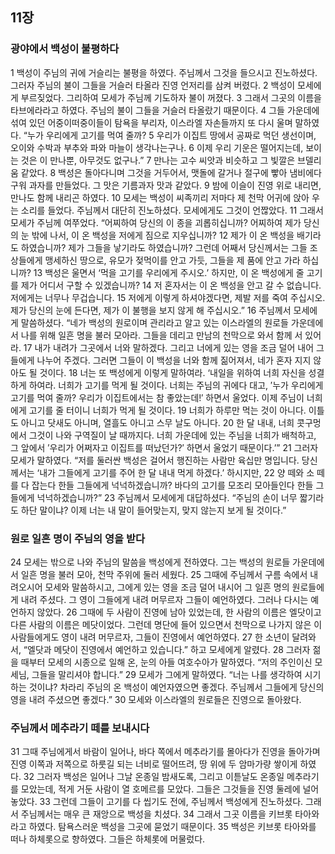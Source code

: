 ## 11장
### 광야에서 백성이 불평하다
1 백성이 주님의 귀에 거슬리는 불평을 하였다. 주님께서 그것을 들으시고 진노하셨다. 그러자 주님의 불이 그들을 거슬러 타올라 진영 언저리를 삼켜 버렸다.
2 백성이 모세에게 부르짖었다. 그리하여 모세가 주님께 기도하자 불이 꺼졌다.
3 그래서 그곳의 이름을 타브에라라고 하였다. 주님의 불이 그들을 거슬러 타올랐기 때문이다.
4 그들 가운데에 섞여 있던 어중이떠중이들이 탐욕을 부리자, 이스라엘 자손들까지 또 다시 울며 말하였다. “누가 우리에게 고기를 먹여 줄까?
5 우리가 이집트 땅에서 공짜로 먹던 생선이며, 오이와 수박과 부추와 파와 마늘이 생각나는구나.
6 이제 우리 기운은 떨어지는데, 보이는 것은 이 만나뿐, 아무것도 없구나.”
7 만나는 고수 씨앗과 비슷하고 그 빛깔은 브델리움 같았다.
8 백성은 돌아다니며 그것을 거두어서, 맷돌에 갈거나 절구에 빻아 냄비에다 구워 과자를 만들었다. 그 맛은 기름과자 맛과 같았다.
9 밤에 이슬이 진영 위로 내리면, 만나도 함께 내리곤 하였다.
10 모세는 백성이 씨족끼리 저마다 제 천막 어귀에 앉아 우는 소리를 들었다. 주님께서 대단히 진노하셨다. 모세에게도 그것이 언짢았다.
11 그래서 모세가 주님께 여쭈었다. “어찌하여 당신의 이 종을 괴롭히십니까? 어찌하여 제가 당신의 눈 밖에 나서, 이 온 백성을 저에게 짐으로 지우십니까?
12 제가 이 온 백성을 배기라도 하였습니까? 제가 그들을 낳기라도 하였습니까? 그런데 어째서 당신께서는 그들 조상들에게 맹세하신 땅으로, 유모가 젖먹이를 안고 가듯, 그들을 제 품에 안고 가라 하십니까?
13 백성은 울면서 ‘먹을 고기를 우리에게 주시오.’ 하지만, 이 온 백성에게 줄 고기를 제가 어디서 구할 수 있겠습니까?
14 저 혼자서는 이 온 백성을 안고 갈 수 없습니다. 저에게는 너무나 무겁습니다.
15 저에게 이렇게 하셔야겠다면, 제발 저를 죽여 주십시오. 제가 당신의 눈에 든다면, 제가 이 불행을 보지 않게 해 주십시오.”
16 주님께서 모세에게 말씀하셨다. “네가 백성의 원로이며 관리라고 알고 있는 이스라엘의 원로들 가운데에서 나를 위해 일흔 명을 불러 모아라. 그들을 데리고 만남의 천막으로 와서 함께 서 있어라.
17 내가 내려가 그곳에서 너와 말하겠다. 그리고 너에게 있는 영을 조금 덜어 내어 그들에게 나누어 주겠다. 그러면 그들이 이 백성을 너와 함께 짊어져서, 네가 혼자 지지 않아도 될 것이다.
18 너는 또 백성에게 이렇게 말하여라. ‘내일을 위하여 너희 자신을 성결하게 하여라. 너희가 고기를 먹게 될 것이다. 너희는 주님의 귀에다 대고, ′누가 우리에게 고기를 먹여 줄까? 우리가 이집트에서는 참 좋았는데!′ 하면서 울었다. 이제 주님이 너희에게 고기를 줄 터이니 너희가 먹게 될 것이다.
19 너희가 하루만 먹는 것이 아니다. 이틀도 아니고 닷새도 아니며, 열흘도 아니고 스무 날도 아니다.
20 한 달 내내, 너희 콧구멍에서 그것이 나와 구역질이 날 때까지다. 너희 가운데에 있는 주님을 너희가 배척하고, 그 앞에서 ′우리가 어쩌자고 이집트를 떠났던가?′ 하면서 울었기 때문이다.’”
21 그러자 모세가 말하였다. “저를 둘러싼 백성은 걸어서 행진하는 사람만 육십만 명입니다. 당신께서는 ‘내가 그들에게 고기를 주어 한 달 내내 먹게 하겠다.’ 하시지만,
22 양 떼와 소 떼를 다 잡는다 한들 그들에게 넉넉하겠습니까? 바다의 고기를 모조리 모아들인다 한들 그들에게 넉넉하겠습니까?”
23 주님께서 모세에게 대답하셨다. “주님의 손이 너무 짧기라도 하단 말이냐? 이제 너는 내 말이 들어맞는지, 맞지 않는지 보게 될 것이다.”
### 원로 일흔 명이 주님의 영을 받다
24 모세는 밖으로 나와 주님의 말씀을 백성에게 전하였다. 그는 백성의 원로들 가운데에서 일흔 명을 불러 모아, 천막 주위에 둘러 세웠다.
25 그때에 주님께서 구름 속에서 내려오시어 모세와 말씀하시고, 그에게 있는 영을 조금 덜어 내시어 그 일흔 명의 원로들에게 내려 주셨다. 그 영이 그들에게 내려 머무르자 그들이 예언하였다. 그러나 다시는 예언하지 않았다.
26 그때에 두 사람이 진영에 남아 있었는데, 한 사람의 이름은 엘닷이고 다른 사람의 이름은 메닷이었다. 그런데 명단에 들어 있으면서 천막으로 나가지 않은 이 사람들에게도 영이 내려 머무르자, 그들이 진영에서 예언하였다.
27 한 소년이 달려와서, “엘닷과 메닷이 진영에서 예언하고 있습니다.” 하고 모세에게 알렸다.
28 그러자 젊을 때부터 모세의 시종으로 일해 온, 눈의 아들 여호수아가 말하였다. “저의 주인이신 모세님, 그들을 말리셔야 합니다.”
29 모세가 그에게 말하였다. “너는 나를 생각하여 시기하는 것이냐? 차라리 주님의 온 백성이 예언자였으면 좋겠다. 주님께서 그들에게 당신의 영을 내려 주셨으면 좋겠다.”
30 모세와 이스라엘의 원로들은 진영으로 돌아왔다.
### 주님께서 메추라기 떼를 보내시다
31 그때 주님에게서 바람이 일어나, 바다 쪽에서 메추라기를 몰아다가 진영을 돌아가며 진영 이쪽과 저쪽으로 하룻길 되는 너비로 떨어뜨려, 땅 위에 두 암마가량 쌓이게 하였다.
32 그러자 백성은 일어나 그날 온종일 밤새도록, 그리고 이튿날도 온종일 메추라기를 모았는데, 적게 거둔 사람이 열 호메르를 모았다. 그들은 그것들을 진영 둘레에 널어놓았다.
33 그런데 그들이 고기를 다 씹기도 전에, 주님께서 백성에게 진노하셨다. 그래서 주님께서는 매우 큰 재앙으로 백성을 치셨다.
34 그래서 그곳 이름을 키브롯 타아와라고 하였다. 탐욕스러운 백성을 그곳에 묻었기 때문이다.
35 백성은 키브롯 타아와를 떠나 하체롯으로 향하였다. 그들은 하체롯에 머물렀다.
